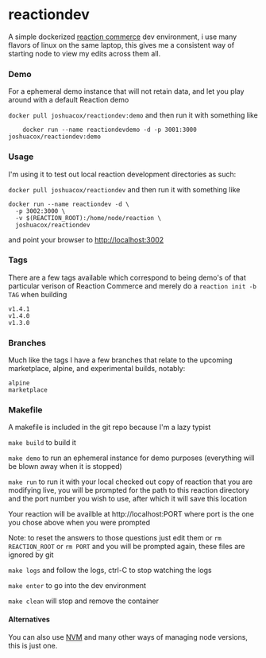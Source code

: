 # reactiondev

  A simple dockerized [reaction commerce](https://reactioncommerce.com/) dev environment, i use many flavors of linux on the same laptop, this gives me a consistent way of starting node to view my edits across them all.


### Demo

For a ephemeral demo instance that will not retain data, and let you
play around with a default Reaction demo

`docker pull joshuacox/reactiondev:demo`  and then run it with something like

```
	docker run --name reactiondevdemo -d -p 3001:3000 joshuacox/reactiondev:demo
```

### Usage

I'm using it to test out local reaction development directories as such:

`docker pull joshuacox/reactiondev`  and then run it with something like

```
docker run --name reactiondev -d \
  -p 3002:3000 \
  -v $(REACTION_ROOT):/home/node/reaction \
  joshuacox/reactiondev
```

and point your browser to
[http://localhost:3002](http://localhost:3002)

### Tags

There are a few tags available which correspond to being demo's of that
particular verison of Reaction Commerce and merely do a
`reaction init -b TAG` when building

```
v1.4.1
v1.4.0
v1.3.0
```

### Branches

Much like the tags I have a few branches that relate to the upcoming
marketplace, alpine, and experimental builds, notably:

```
alpine
marketplace
```

### Makefile

A makefile is included in the git repo because I'm a lazy typist

`make build` to build it

`make demo` to run an ephemeral instance for demo purposes (everything
will be blown away when it is stopped)

`make run` to run it with your local checked out copy of reaction that
you are modifying live, you will be prompted for the path to this
reaction directory and the port number you wish to use, after which it will save this location

Your reaction will be availble at http://localhost:PORT where port is
the one you chose above when you were prompted

Note: to reset the answers to those questions just edit them or
`rm REACTION_ROOT` or `rm PORT`
and you will be prompted again, these files are ignored by git

`make logs` and follow the logs, ctrl-C to stop watching the logs

`make enter` to go into the dev environment

`make clean` will stop and remove the container

#### Alternatives

You can also use [NVM](https://github.com/creationix/nvm) and many other
ways of managing node versions, this is just one.
